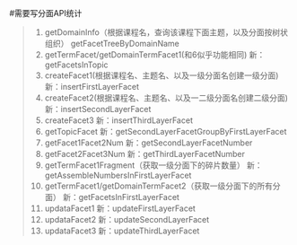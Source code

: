 #需要写分面API统计
>1. getDomainInfo（根据课程名，查询该课程下面主题，以及分面按树状组织） getFacetTreeByDomainName
>2. getTermFacet/getDomainTermFacet1(和6似乎功能相同) 新：getFacetsInTopic
>3. createFacet1(根据课程名、主题名、以及一级分面名创建一级分面) 新：insertFirstLayerFacet
>4. createFacet2(根据课程名、主题名、以及一二级分面名创建二级分面) 新：insertSecondLayerFacet
>5. createFacet3 新：insertThirdLayerFacet
>6. getTopicFacet 新：getSecondLayerFacetGroupByFirstLayerFacet
>7. getFacet1Facet2Num 新：getSecondLayerFacetNumber
>8. getFacet2Facet3Num 新：getThirdLayerFacetNumber
>9. getTermFacet1Fragment（获取一级分面下的碎片数量） 新：getAssembleNumbersInFirstLayerFacet
>10. getTermFacet1/getDomainTermFacet2（获取一级分面下的所有分面） 新：getFacetsInFirstLayerFacet
>11. updataFacet1 新：updateFirstLayerFacet
>12. updataFacet2 新：updateSecondLayerFacet
>13. updataFacet3 新：updateThirdLayerFacet